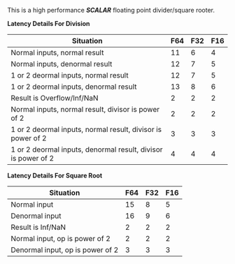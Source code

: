 

This is a high performance ***SCALAR*** floating point divider/square rooter.



**Latency Details For Division**

|Situation|F64|F32|F16|
|------|------|------|------|
|Normal inputs, normal result|11|6|4|
|Normal inputs, denormal result|12|7|5|
|1 or 2 deormal inputs, normal result|12|7|5|
|1 or 2 deormal inputs, denormal result|13|8|6|
|Result is Overflow/Inf/NaN|2|2|2|
|Normal inputs, normal result, divisor is power of 2|2|2|2|
|1 or 2 deormal inputs, normal result, divisor is power of 2|3|3|3|
|1 or 2 deormal inputs, denormal result, divisor is power of 2|4|4|4|


**Latency Details For Square Root**

|Situation|F64|F32|F16|
|------|------|------|------|
|Normal input|15|8|5|
|Denormal input|16|9|6|
|Result is Inf/NaN|2|2|2|
|Normal input, op is power of 2|2|2|2|
|Denormal input, op is power of 2|3|3|3|
